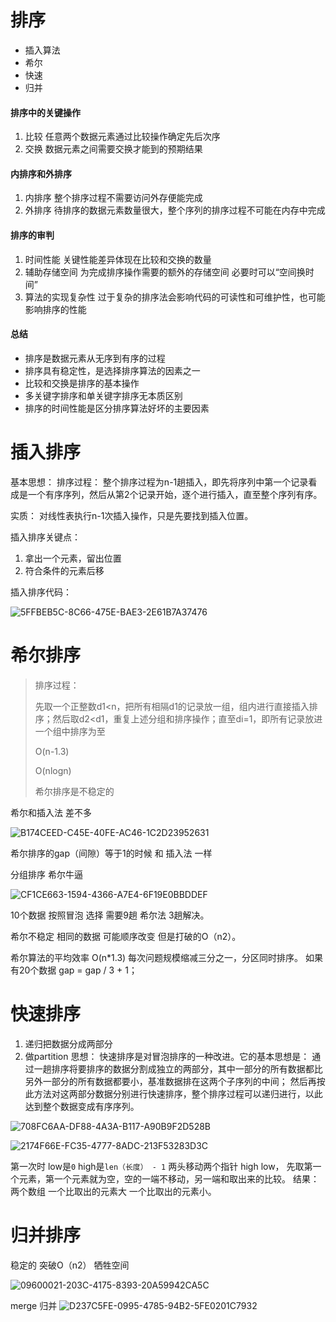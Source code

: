 # 排序

- 插入算法
- 希尔
- 快速
- 归并

#### 排序中的关键操作

1. 比较
       任意两个数据元素通过比较操作确定先后次序
2. 交换
       数据元素之间需要交换才能到的预期结果

#### 内排序和外排序

1. 内排序
       整个排序过程不需要访问外存便能完成
2. 外排序
       待排序的数据元素数量很大，整个序列的排序过程不可能在内存中完成

#### 排序的审判

1. 时间性能
       关键性能差异体现在比较和交换的数量
2. 辅助存储空间
       为完成排序操作需要的额外的存储空间
       必要时可以“空间换时间”
3. 算法的实现复杂性
       过于复杂的排序法会影响代码的可读性和可维护性，也可能影响排序的性能

#### 总结

- 排序是数据元素从无序到有序的过程
- 排序具有稳定性，是选择排序算法的因素之一
- 比较和交换是排序的基本操作
- 多关键字排序和单关键字排序无本质区别
- 排序的时间性能是区分排序算法好坏的主要因素

# 插入排序
基本思想：
排序过程：
整个排序过程为n-1趟插入，即先将序列中第一个记录看成是一个有序序列，然后从第2个记录开始，逐个进行插入，直至整个序列有序。

实质：
对线性表执行n-1次插入操作，只是先要找到插入位置。

插入排序关键点：
1. 拿出一个元素，留出位置
2. 符合条件的元素后移

插入排序代码：

![5FFBEB5C-8C66-475E-BAE3-2E61B7A37476](assets/5FFBEB5C-8C66-475E-BAE3-2E61B7A37476.png)

# 希尔排序

> 排序过程：
>
> 先取一个正整数d1<n，把所有相隔d1的记录放一组，组内进行直接插入排序；然后取d2<d1，重复上述分组和排序操作；直至di=1，即所有记录放进一个组中排序为至
>
> O(n-1.3)
>
> O(nlogn)
>
> 希尔排序是不稳定的



希尔和插入法 差不多

![B174CEED-C45E-40FE-AC46-1C2D23952631](assets/B174CEED-C45E-40FE-AC46-1C2D23952631.png)

希尔排序的gap（间隙）等于1的时候  和 插入法 一样

分组排序  希尔牛逼

![CF1CE663-1594-4366-A7E4-6F19E0BBDDEF](assets/CF1CE663-1594-4366-A7E4-6F19E0BBDDEF.png)


10个数据 
按照冒泡 选择 需要9趟
希尔法  3趟解决。

希尔不稳定  相同的数据 可能顺序改变 但是打破的O（n2）。

希尔算法的平均效率 O(n*1.3)
每次问题规模缩减三分之一，分区同时排序。
如果有20个数据
gap = gap / 3 + 1；

# 快速排序
1. 递归把数据分成两部分
2. 做partition
思想：
快速排序是对冒泡排序的一种改进。它的基本思想是：
通过一趟排序将要排序的数据分割成独立的两部分，其中一部分的所有数据都比另外一部分的所有数据都要小，基准数据排在这两个子序列的中间；
然后再按此方法对这两部分数据分别进行快速排序，整个排序过程可以递归进行，以此达到整个数据变成有序序列。

![708FC6AA-DF88-4A3A-B117-A90B9F2D528B](assets/708FC6AA-DF88-4A3A-B117-A90B9F2D528B.png)

![2174F66E-FC35-4777-8ADC-213F53283D3C](assets/2174F66E-FC35-4777-8ADC-213F53283D3C.png)

第一次时 low是`0` high是`len（长度） - 1`
两头移动两个指针 high low， 先取第一个元素，第一个元素就为空，空的一端不移动，另一端和取出来的比较。
结果：两个数组 一个比取出的元素大  一个比取出的元素小。

#  归并排序
稳定的  突破O（n2）
牺牲空间

![09600021-203C-4175-8393-20A59942CA5C](assets/09600021-203C-4175-8393-20A59942CA5C.png)

merge 归并
![D237C5FE-0995-4785-94B2-5FE0201C7932](assets/D237C5FE-0995-4785-94B2-5FE0201C7932.png)